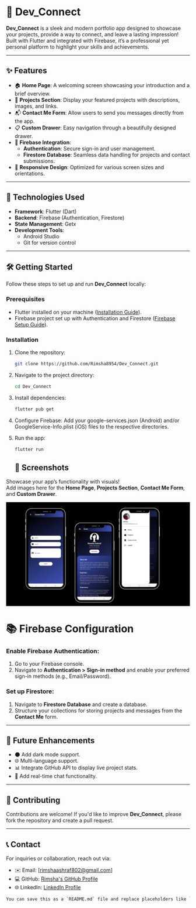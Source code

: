 # 🌟 Dev_Connect

**Dev_Connect** is a sleek and modern portfolio app designed to showcase your projects, provide a way to connect, and leave a lasting impression! Built with Flutter and integrated with Firebase, it’s a professional yet personal platform to highlight your skills and achievements.

---

## ✨ Features

- 🏠 **Home Page**: A welcoming screen showcasing your introduction and a brief overview.
- 📂 **Projects Section**: Display your featured projects with descriptions, images, and links.
- 📬 **Contact Me Form**: Allow users to send you messages directly from the app.
- 📋 **Custom Drawer**: Easy navigation through a beautifully designed drawer.
- 🔐 **Firebase Integration**:
  - **Authentication**: Secure sign-in and user management.
  - **Firestore Database**: Seamless data handling for projects and contact submissions.
- 📱 **Responsive Design**: Optimized for various screen sizes and orientations.

---

## 🚀 Technologies Used

- **Framework**: Flutter (Dart)
- **Backend**: Firebase (Authentication, Firestore)
- **State Management**: Getx
- **Development Tools**: 
  - Android Studio
  - Git for version control

---

## 🛠️ Getting Started

Follow these steps to set up and run **Dev_Connect** locally:

### Prerequisites
- Flutter installed on your machine ([Installation Guide](https://docs.flutter.dev/get-started/install)).
- Firebase project set up with Authentication and Firestore ([Firebase Setup Guide](https://firebase.google.com/docs/flutter/setup)).

### Installation

1. Clone the repository:
   ```bash
   git clone https://github.com/Rimsha8954/Dev_Connect.git
   ```
2. Navigate to the project directory:
   ```bash
   cd Dev_Connect
   ```
3. Install dependencies:
   ```bash
   flutter pub get
   ```
4. Configure Firebase:
   Add your google-services.json (Android) and/or GoogleService-Info.plist (iOS) files to the respective directories.
5. Run the app:
   ```bash
   flutter run
   ```

   ## 📸 Screenshots

Showcase your app’s functionality with visuals!  
Add images here for the **Home Page**, **Projects Section**, **Contact Me Form**, and **Custom Drawer**.

![Portfolio](https://github.com/Rimsha8954/Flutter_projects/blob/main/dev_connect/Untitled%20design.png)  

   # 📚 Firebase Configuration

### Enable Firebase Authentication:
1. Go to your Firebase console.
2. Navigate to **Authentication > Sign-in method** and enable your preferred sign-in methods (e.g., Email/Password).

### Set up Firestore:
1. Navigate to **Firestore Database** and create a database.
2. Structure your collections for storing projects and messages from the **Contact Me** form.

---

## 🌟 Future Enhancements

- 🌑 Add dark mode support.
- 🌐 Multi-language support.
- 📊 Integrate GitHub API to display live project stats.
- 💬 Add real-time chat functionality.

---

## 🤝 Contributing

Contributions are welcome! If you'd like to improve **Dev_Connect**, please fork the repository and create a pull request.

---

## 📞 Contact

For inquiries or collaboration, reach out via:

- ✉️ Email: [rimshaashraf802@gmail.com]
- 💻 GitHub: [Rimsha's GitHub Profile](https://github.com/Rimsha8954)
- 🌐 LinkedIn: [LinkedIn Profile](https://www.linkedin.com/in/rimshaashrafcoding/)

```bash
You can save this as a `README.md` file and replace placeholders like `[your email]` and `[Your LinkedIn Profile]` with your actual details. Let me know if you need any further help! 😊
```


